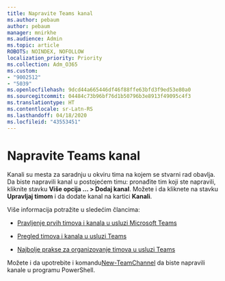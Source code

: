 ```yaml
---
title: Napravite Teams kanal
ms.author: pebaum
author: pebaum
manager: mnirkhe
ms.audience: Admin
ms.topic: article
ROBOTS: NOINDEX, NOFOLLOW
localization_priority: Priority
ms.collection: Adm_O365
ms.custom:
- "9002512"
- "5039"
ms.openlocfilehash: 9dcd44a665446df46f88ffe63bfd3f9ed53e80a0
ms.sourcegitcommit: 04484c73b96bf76d1b50796b3e8913f49095c4f3
ms.translationtype: HT
ms.contentlocale: sr-Latn-RS
ms.lasthandoff: 04/18/2020
ms.locfileid: "43553451"
---
```

# <a name="create-a-teams-channel"></a>Napravite Teams kanal

Kanali su mesta za saradnju u okviru tima na kojem se stvarni rad obavlja. Da biste napravili kanal u postojećem timu: pronađite tim koji ste napravili, kliknite stavku **Više opcija ... > Dodaj kanal**. Možete i da kliknete na stavku **Upravljaj timom** i da dodate kanal na kartici **Kanali**.

Više informacija potražite u sledećim člancima:

- [Pravljenje prvih timova i kanala u usluzi Microsoft Teams](https://docs.microsoft.com/MicrosoftTeams/get-started-with-teams-create-your-first-teams-and-channels)

- [Pregled timova i kanala u usluzi Teams](https://docs.microsoft.com/microsoftteams/teams-channels-overview)

- [Najbolje prakse za organizovanje timova u usluzi Teams](https://docs.microsoft.com/MicrosoftTeams/best-practices-organizing)

Možete i da upotrebite i komandu[New-TeamChannel](https://docs.microsoft.com/powershell/module/teams/new-teamchannel?view=teams-ps) da biste napravili kanale u programu PowerShell. 
